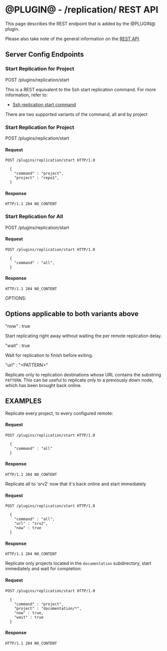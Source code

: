 @PLUGIN@ - /replication/ REST API
===================================

This page describes the REST endpoint that is added by the @PLUGIN@
plugin.

Please also take note of the general information on the
[REST API](../../../Documentation/rest-api.html).

<a id="server-config-endpoints">Server Config Endpoints
------------------------------------------

### <a id="get-content">Start Replication for Project
POST /plugins/replication/start

This is a REST equivalent to the Ssh start replication command. For more information, refer to:
* [Ssh replication start command](cmd-start.md)

There are two supported variants of the command, all and by project

### <a id="get-content">Start Replication for Project
POST /plugins/replication/start
#### Request
```
POST /plugins/replication/start HTTP/1.0

  {
    "command" : "project",
    "project" : "repo1",
  }

```

#### Response
```
HTTP/1.1 204 NO_CONTENT
```

### <a id="get-content">Start Replication for All
POST /plugins/replication/start
#### Request
```
POST /plugins/replication/start HTTP/1.0

  {
    "command" : "all",
  }
```

#### Response
```
HTTP/1.1 204 NO_CONTENT
```


OPTIONS:

Options applicable to both variants above
-------
"now" : true

Start replicating right away without waiting the per remote replication delay.

"wait" : true

Wait for replication to finish before exiting.

"url" : "\<PATTERN\>"

Replicate only to replication destinations whose URL contains the substring `PATTERN`.
This can be useful to replicate only to a previously down node, which has been brought back
online.


EXAMPLES
--------
Replicate every project, to every configured remote:

#### Request
```
POST /plugins/replication/start HTTP/1.0

  {
    "command" : "all"
  }
```

#### Response
```
HTTP/1.1 204 NO_CONTENT
```


Replicate all to 'srv2' now that it's back online and start immediately

#### Request
```
POST /plugins/replication/start HTTP/1.0

  {
    "command" : "all",
    "url" : "srv2",
    "now" : true
  }
```

#### Response
```
HTTP/1.1 204 NO_CONTENT
```

Replicate only projects located in the `documentation` subdirectory, start immediately
and wait for completion:

#### Request
```
POST /plugins/replication/start HTTP/1.0

  {
    "command" : "project",
    "project" : "documentation/*",
    "now" : true,
    "wait" : true
  }
```

#### Response
```
HTTP/1.1 204 NO_CONTENT
```